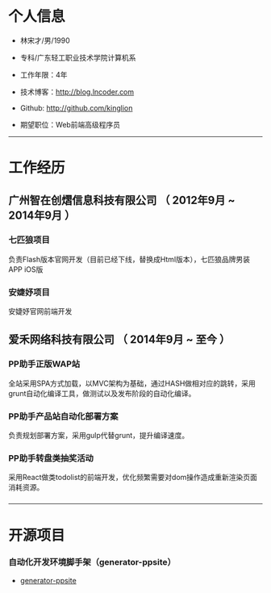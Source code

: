 

# 个人信息

 - 林宋才/男/1990 
 - 专科/广东轻工职业技术学院计算机系 
 - 工作年限：4年
 - 技术博客：http://blog.lncoder.com
 - Github: http://github.com/kinglion

 - 期望职位：Web前端高级程序员


---

# 工作经历

## 广州智在创熠信息科技有限公司 （ 2012年9月 ~ 2014年9月 ）

### 七匹狼项目 
负责Flash版本官网开发（目前已经下线，替换成Html版本），七匹狼品牌男装APP iOS版

### 安婕妤项目
安婕妤官网前端开发
 
## 爱禾网络科技有限公司 （ 2014年9月 ~ 至今 ）

### PP助手正版WAP站
全站采用SPA方式加载，以MVC架构为基础，通过HASH做相对应的跳转，采用grunt自动化编译工具，做测试以及发布阶段的自动化编译。


### PP助手产品站自动化部署方案 
负责规划部署方案，采用gulp代替grunt，提升编译速度。

### PP助手转盘类抽奖活动
采用React做类todolist的前端开发，优化频繁需要对dom操作造成重新渲染页面消耗资源。

### 

---

# 开源项目

### 自动化开发环境脚手架（generator-ppsite）
 - [generator-ppsite](https://github.com/kinglion/generator-ppsite)

